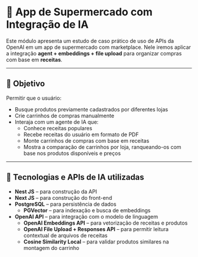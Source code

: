 # 🛒 App de Supermercado com Integração de IA

Este módulo apresenta um estudo de caso prático de uso de APIs da OpenAI em um app de supermercado com marketplace. Nele iremos aplicar a integração **agent + embeddings + file upload** para organizar compras com base em **receitas**.

---

## 🎯 Objetivo

Permitir que o usuário:

- Busque produtos previamente cadastrados por diferentes lojas
- Crie carrinhos de compras manualmente
- Interaja com um agente de IA que:
  - Conhece receitas populares
  - Recebe receitas do usuário em formato de PDF
  - Monte carrinhos de compras com base em receitas
  - Mostra a comparação de carrinhos por loja, ranqueando-os com base nos produtos disponíveis e preços

---

## 🧠 Tecnologias e APIs de IA utilizadas

- **Nest JS** – para construção da API
- **Next JS** – para construção do front-end
- **PostgreSQL** – para persistência de dados
  - **PGVector** – para indexação e busca de embeddings
- **OpenAI API** – para integração com o modelo de linguagem
  - **OpenAI Embeddings API** – para vetorização de receitas e produtos
  - **OpenAI File Upload + Responses API** – para permitir leitura contextual de arquivos de receitas
  - **Cosine Similarity Local** – para validar produtos similares na montagem do carrinho

